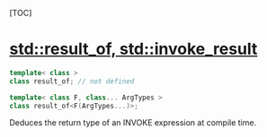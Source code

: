 [TOC]



# [std::result_of, std::invoke_result](https://en.cppreference.com/w/cpp/types/result_of)

```c++
template< class >
class result_of; // not defined

template< class F, class... ArgTypes >
class result_of<F(ArgTypes...)>;
```



Deduces the return type of an INVOKE expression at compile time.

